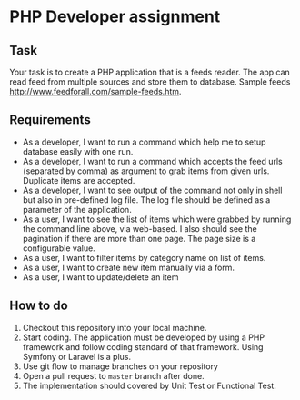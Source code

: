 # PHP Developer assignment

## Task

Your task is to create a PHP application that is a feeds reader. The app can read feed from multiple sources and store them to database. Sample feeds http://www.feedforall.com/sample-feeds.htm.

## Requirements
- As a developer, I want to run a command which help me to setup database easily with one run.
- As a developer, I want to run a command which accepts the feed urls (separated by comma) as argument to grab items from given urls. Duplicate items are accepted.
- As a developer, I want to see output of the command not only in shell but also in pre-defined log file. The log file should be defined as a parameter of the application.
- As a user, I want to see the list of items which were grabbed by running the command line above, via web-based. I also should see the pagination if there are more than one page. The page size is a configurable value.
- As a user, I want to filter items by category name on list of items.
- As a user, I want to create new item manually via a form.
- As a user, I want to update/delete an item

## How to do
1. Checkout this repository into your local machine.
2. Start coding. The application must be developed by using a PHP framework and follow coding standard of that framework. Using Symfony or Laravel is a plus.
3. Use git flow to manage branches on your repository
4. Open a pull request to `master` branch after done.
5. The implementation should covered by Unit Test or Functional Test.